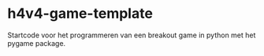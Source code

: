 # h4v4-game-template
Startcode voor het programmeren van een breakout game in python met het pygame package.
